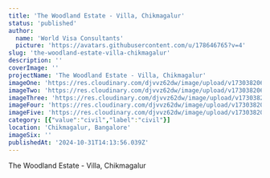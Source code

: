 ```yaml
---
title: 'The Woodland Estate - Villa, Chikmagalur'
status: 'published'
author:
  name: 'World Visa Consultants'
  picture: 'https://avatars.githubusercontent.com/u/178646765?v=4'
slug: 'the-woodland-estate-villa-chikmagalur'
description: ''
coverImage: ''
projectName: 'The Woodland Estate - Villa, Chikmagalur'
imageOne: 'https://res.cloudinary.com/djvvz62dw/image/upload/v1730382064/greywall/projects/woodland-construction/A_rc0tnh.heic'
imageTwo: 'https://res.cloudinary.com/djvvz62dw/image/upload/v1730382069/greywall/projects/woodland-construction/B_mn524i.heic'
imageThree: 'https://res.cloudinary.com/djvvz62dw/image/upload/v1730382061/greywall/projects/woodland-construction/C_kkflqx.heic'
imageFour: 'https://res.cloudinary.com/djvvz62dw/image/upload/v1730382067/greywall/projects/woodland-construction/D_sbigc7.heic'
imageFive: 'https://res.cloudinary.com/djvvz62dw/image/upload/v1730382062/greywall/projects/woodland-construction/E_nlglq1.heic'
category: [{"value":"civil","label":"civil"}]
location: 'Chikmagalur, Bangalore'
imageSix: ''
publishedAt: '2024-10-31T14:13:56.039Z'
---
```


The Woodland Estate - Villa, Chikmagalur